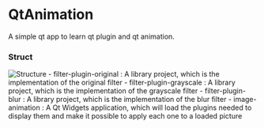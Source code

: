 # QtAnimation
A simple qt app to learn qt plugin and qt animation.
### Struct
![Structure](http://obip31jcs.bkt.clouddn.com/17-12-19/42880788.jpg)
    - filter-plugin-original : A library project, which is the implementation of
    the original filter
    - filter-plugin-grayscale : A library project, which is the implementation of
    the grayscale filter
    - filter-plugin-blur : A library project, which is the implementation of the blur
    filter
    - image-animation : A Qt Widgets application, which will load the plugins
    needed to display them and make it possible to apply each one to a loaded
picture
